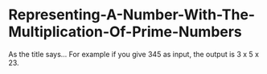 # Representing-A-Number-With-The-Multiplication-Of-Prime-Numbers
As the title says... For example if you give 345 as input, the output is 3 x 5 x 23.
